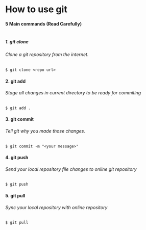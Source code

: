 # How to use git
#### 5 Main commands (Read Carefully)
#
#

##### 1. git clone
###### Clone a git repository from the internet.
`$ git clone <repo url>`

#### 2. git add
######  Stage all changes in current directory to be ready for commiting
`$ git add .`

#### 3. git commit
######  Tell git why you made those changes.
`$ git commit -m "<your message>"`

#### 4. git push
###### Send your local repository file changes to online git repository
`$ git push`

#### 5. git pull
###### Sync your local repository with online repository
`$ git pull`

